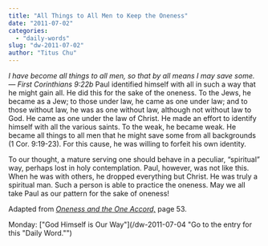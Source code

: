 ```yaml
---
title: "All Things to All Men to Keep the Oneness"
date: "2011-07-02"
categories: 
  - "daily-words"
slug: "dw-2011-07-02"
author: "Titus Chu"
---
```


_I have become all things to all men, so that by all means I may save some. — First Corinthians 9:22b_ Paul identified himself with all in such a way that he might gain all. He did this for the sake of the oneness. To the Jews, he became as a Jew; to those under law, he came as one under law; and to those without law, he was as one without law, although not without law to God. He came as one under the law of Christ. He made an effort to identify himself with all the various saints. To the weak, he became weak. He became all things to all men that he might save some from all backgrounds (1 Cor. 9:19-23). For this cause, he was willing to forfeit his own identity.

To our thought, a mature serving one should behave in a peculiar, “spiritual” way, perhaps lost in holy contemplation. Paul, however, was not like this. When he was with others, he dropped everything but Christ. He was truly a spiritual man. Such a person is able to practice the oneness. May we all take Paul as our pattern for the sake of oneness!

Adapted from _[Oneness and the One Accord,](/book-oneness "Go to the listing for this book.")_ page 53.

Monday: ["God Himself is Our Way"](/dw-2011-07-04 "Go to the entry for this "Daily Word."")
